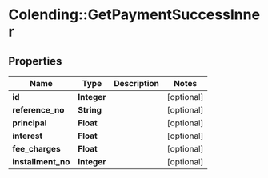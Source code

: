 # Colending::GetPaymentSuccessInner

## Properties
Name | Type | Description | Notes
------------ | ------------- | ------------- | -------------
**id** | **Integer** |  | [optional] 
**reference_no** | **String** |  | [optional] 
**principal** | **Float** |  | [optional] 
**interest** | **Float** |  | [optional] 
**fee_charges** | **Float** |  | [optional] 
**installment_no** | **Integer** |  | [optional] 

